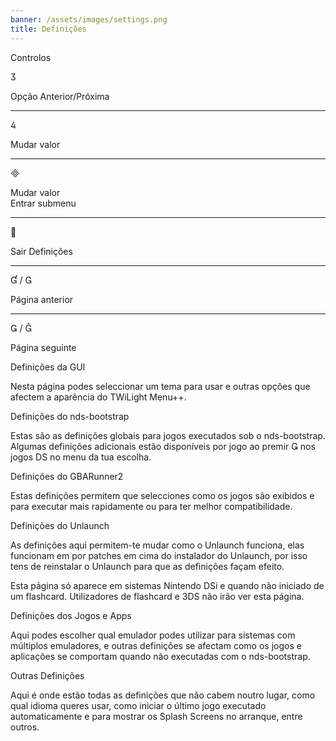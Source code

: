 ```yaml
---
banner: /assets/images/settings.png
title: Definições
---
```


<div id="conrols" class="section-title">Controlos</div>
<div class="section-body">
    <div class="button-action-group">
        <p class="button-action button">&#xE07D;</p>
        <p class="button-action-text">Opção Anterior/Próxima</p>
    </div>
    <hr>
    <div class="button-action-group">
        <p class="button-action button">&#xE07E;</p>
        <p class="button-action-text">Mudar valor</p>
    </div>
    <hr>
    <div class="button-action-group">
        <p class="button-action button">&#xE000;</p>
        <p class="button-action-text">Mudar valor<br>Entrar submenu</p>
    </div>
    <hr>
    <div class="button-action-group">
        <p class="button-action button">&#xE001;</p>
        <p class="button-action-text">Sair Definições</p>
    </div>
    <hr>
    <div class="button-action-group">
        <p class="button-action button">&#xE004; / &#xE002;</p>
        <p class="button-action-text">Página anterior</p>
    </div>
    <hr>
    <div class="button-action-group">
        <p class="button-action button">&#xE003; / &#xE005;</p>
        <p class="button-action-text">Página seguinte</p>
    </div>
</div>

<div id="gui-settings" class="section-title">Definições da GUI</div>
<div class="section-body">
    <p>Nesta página podes seleccionar um tema para usar e outras opções que afectem a aparência do TWiLight Menu++.</p>
</div>

<div id="nds-bootstrap-settings" class="section-title">Definições do nds-bootstrap</div>
<div class="section-body">
    <p>Estas são as definições globais para jogos executados sob o nds-bootstrap. Algumas definições adicionais estão disponíveis por jogo ao premir &#xE003; nos jogos DS no menu da tua escolha.</p>
</div>

<div id="gbarunner2-settings" class="section-title">Definições do GBARunner2</div>
<div class="section-body">
    <p>Estas definições permitem que selecciones como os jogos são exibidos e para executar mais rapidamente ou para ter melhor compatibilidade.</p>
</div>

<div id="unlaunch-settings" class="section-title">Definições do Unlaunch</div>
<div class="section-body">
    <p>As definições aqui permitem-te mudar como o Unlaunch funciona, elas funcionam em por patches em cima do instalador do Unlaunch, por isso tens de reinstalar o Unlaunch para que as definições façam efeito.</p>
    <p>Esta página só aparece em sistemas Nintendo DSi e quando não iniciado de um flashcard. Utilizadores de flashcard e 3DS não irão ver esta página.</p>
</div>

<div id="games-and-apps-settings" class="section-title">Definições dos Jogos e Apps</div>
<div class="section-body">
    <p>Aqui podes escolher qual emulador podes utilizar para sistemas com múltiplos emuladores, e outras definições se afectam como os jogos e aplicações se comportam quando não executadas com o nds-bootstrap.</p>
</div>

<div id="misc-settings" class="section-title">Outras Definições</div>
<div class="section-body">
    <p>Aqui é onde estão todas as definições que não cabem noutro lugar, como qual idioma queres usar, como iniciar o último jogo executado automaticamente e para mostrar os Splash Screens no arranque, entre outros.</p>
</div>
